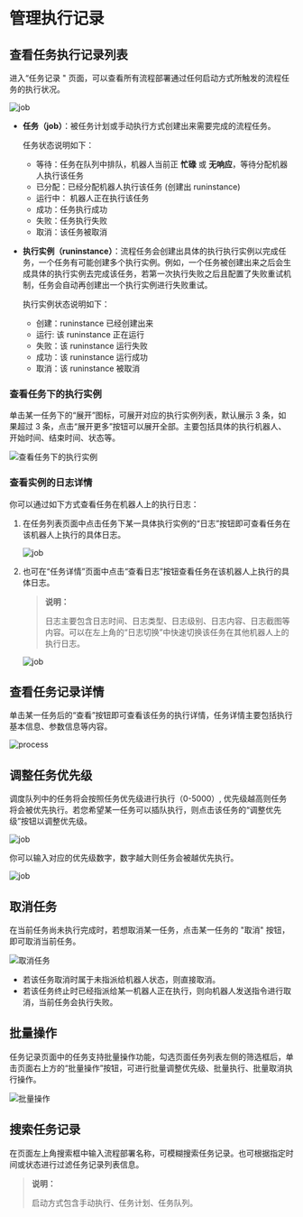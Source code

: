 # 管理执行记录

## 查看任务执行记录列表

进入“任务记录 " 页面，可以查看所有流程部署通过任何启动方式所触发的流程任务的执行状况。

![job](https://docimages.blob.core.chinacloudapi.cn/images/HAP/viewtaskrecord20211208.png)

+ **任务（job）**：被任务计划或手动执行方式创建出来需要完成的流程任务。
  
  任务状态说明如下：

  - 等待：任务在队列中排队，机器人当前正 **忙碌** 或 **无响应**，等待分配机器人执行该任务
  - 已分配：已经分配机器人执行该任务 (创建出 runinstance)
  - 运行中： 机器人正在执行该任务
  - 成功：任务执行成功
  - 失败：任务执行失败
  - 取消：该任务被取消

+ **执行实例（runinstance）**：流程任务会创建出具体的执行执行实例以完成任务，一个任务有可能创建多个执行实例。例如，一个任务被创建出来之后会生成具体的执行实例去完成该任务，若第一次执行失败之后且配置了失败重试机制，任务会自动再创建出一个执行实例进行失败重试。

  执行实例状态说明如下：

  - 创建：runinstance 已经创建出来
  - 运行: 该 runinstance 正在运行
  - 失败：该 runinstance 运行失败
  - 成功：该 runinstance 运行成功
  - 取消：该 runinstance 被取消

### 查看任务下的执行实例

单击某一任务下的“展开”图标，可展开对应的执行实例列表，默认展示 3 条，如果超过 3 条，点击“展开更多”按钮可以展开全部。主要包括具体的执行机器人、开始时间、结束时间、状态等。

![查看任务下的执行实例](https://docimages.blob.core.chinacloudapi.cn/images/Console/job/V3joblist2.png)

### 查看实例的日志详情

你可以通过如下方式查看任务在机器人上的执行日志：

1. 在任务列表页面中点击任务下某一具体执行实例的“日志”按钮即可查看任务在该机器人上执行的具体日志。

    ![job](https://docimages.blob.core.chinacloudapi.cn/images/Console/process/V3workflow18.png)

2. 也可在“任务详情”页面中点击“查看日志”按钮查看任务在该机器人上执行的具体日志。

    > **说明：**
    >
    > 日志主要包含日志时间、日志类型、日志级别、日志内容、日志截图等内容。可以在左上角的“日志切换”中快速切换该任务在其他机器人上的执行日志。

    ![job](https://docimages.blob.core.chinacloudapi.cn/images/Console/viewlog20210413.png)

## 查看任务记录详情

单击某一任务后的“查看”按钮即可查看该任务的执行详情，任务详情主要包括执行基本信息、参数信息等内容。

  ![process](https://docimages.blob.core.chinacloudapi.cn/images/Console/process/V3workflow17.png)

## 调整任务优先级

调度队列中的任务将会按照任务优先级进行执行（0-5000）, 优先级越高则任务将会被优先执行。若您希望某一任务可以插队执行，则点击该任务的“调整优先级”按钮以调整优先级。

  ![job](https://docimages.blob.core.chinacloudapi.cn/images/Console/job/V3editpriority1.png)

你可以输入对应的优先级数字，数字越大则任务会被越优先执行。

  ![job](https://docimages.blob.core.chinacloudapi.cn/images/Console/job/V3editpriority2.png)

## 取消任务

在当前任务尚未执行完成时，若想取消某一任务，点击某一任务的 "取消" 按钮，即可取消当前任务。

![取消任务](https://docimages.blob.core.chinacloudapi.cn/images/Console/jobcancel20210317.png)

- 若该任务取消时属于未指派给机器人状态，则直接取消。
- 若该任务终止时已经指派给某一机器人正在执行，则向机器人发送指令进行取消，当前任务会执行失败。

## 批量操作

任务记录页面中的任务支持批量操作功能，勾选页面任务列表左侧的筛选框后，单击页面右上方的“批量操作”按钮，可进行批量调整优先级、批量执行、批量取消执行操作。

  ![批量操作](https://docimages.blob.core.chinacloudapi.cn/images/Console/batchoperate20210317.png)

## 搜索任务记录

在页面左上角搜索框中输入流程部署名称，可模糊搜索任务记录。也可根据指定时间或状态进行过滤任务记录列表信息。

> **说明：**
>
> 启动方式包含手动执行、任务计划、任务队列。